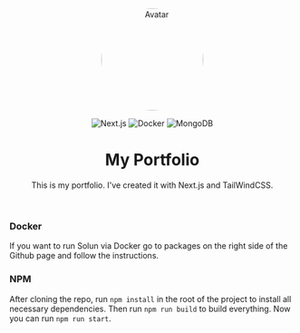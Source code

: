 <div align="center">
  <style>
    img#profile-image {
      border-radius: 50%;
    }
  </style>
  <a href="https://jannik.schroeder.is">
    <img id="profile-image" width="180" src="https://raw.githubusercontent.com/schroeder-is/jannik.schroeder.is/main/public/me.jpeg" alt="Avatar"/>
  </a>

  <p align="center">
    <img src="https://img.shields.io/badge/next.js-000000?style=for-the-badge&logo=nextdotjs&logoColor=white" alt="Next.js">
    <img src="https://img.shields.io/static/v1?style=for-the-badge&message=Docker&color=2496ED&logo=Docker&logoColor=FFFFFF&label=" alt="Docker">
    <img src="https://img.shields.io/static/v1?style=for-the-badge&message=Tailwind+CSS&color=222222&logo=Tailwind+CSS&logoColor=06B6D4&label=" alt="MongoDB">
  </p>

  <h1 align="center">My Portfolio</h1>

  <p align="center">
    This is my portfolio. I've created it with Next.js and TailWindCSS.
  </p>
</div>



<br>

### Docker

If you want to run Solun via Docker go to packages on the right side of the Github page and follow the instructions.

### NPM

After cloning the repo, run `npm install` in the root of the project to install all necessary dependencies. Then run `npm run build` to build everything. Now you can run `npm run start`.

